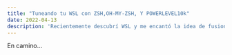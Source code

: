 ```yaml
---
title: "Tuneando tu WSL con ZSH,OH-MY-ZSH, Y POWERLEVEL10k"
date: 2022-04-13
description: 'Recientemente descubrí WSL y me encantó la idea de fusionar linux con windows.'
---
```


En camino...
